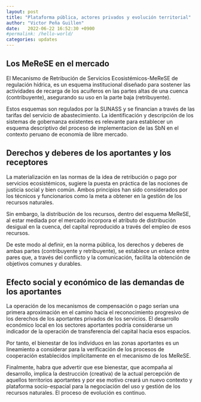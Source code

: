 ```yaml
---
layout: post
title: "Plataforma pública, actores privados y evolución territorial"
author: "Victor Peña Guillen"
date:   2022-06-22 16:52:30 +0900
#permalink: /hello-world/
categories: updates
---
```


## Los MeReSE en el mercado

El Mecanismo de Retribución de Servicios Ecosistémicos-MeReSE de regulación hídrica, es un esquema institucional diseñado para sostener las actividades de recarga de los acuiferos en las partes altas de una cuenca (contribuyente), asegurando su uso en la parte baja (retribuyente).

Estos esquemas son regulados por la SUNASS y se financian a través de las tarifas del servicio de abastecimiento.
La identificación y descripción de los sistemas de gobernanza
existentes es relevante para establecer un esquema descriptivo del proceso de implementacion de las SbN en el contexto peruano de economía de libre mercado.

## Derechos y deberes de los aportantes y los receptores

La materialización en las normas de la idea de retribución o pago por servicios ecosistémicos, sugiere la puesta en práctica de las nociones de justicia social y bien común.
Ambos principios han sido considerados por los técnicos y funcionarios como la meta a obtener en la gestión de los recursos naturales.

Sin embargo, la distribución de los recursos, dentro del esquema MeReSE, al estar mediada por el mercado incorpora el atributo de distribución desigual en la cuenca, del capital reproducido a través del empleo de esos recursos.

De este modo al definir, en la norma pública, los derechos y deberes de ambas partes (contribuyente y retribuyente), se establece un enlace entre pares que, a través del conflicto y la comunicación, facilita la obtención de objetivos comunes y durables.

## Efecto social y económico de las demandas de los aportantes

La operación de los mecanismos de compensación o pago serían una primera aproximación en el camino hacia el reconocimiento progresivo de los derechos de los aportantes privados de los servicios.
El desarrollo económico local en los sectores aportantes podría considerarse un indicador de la operación de transferencia del capital hacia esos espacios.

Por tanto, el bienestar de los individuos en las zonas aportantes es un lineamiento a considerar para la verificación de los procesos de cooperación establecidos implicitamente en el mecanismo de los MeReSE.

Finalmente, habra que advertir que ese bienestar, que acompaña al desarrollo, implica la destrucción (creativa) de la actual percepción de aquellos territorios aportantes y por ese motivo creará un nuevo contexto y plataforma socio-espacial para la negociación del uso y gestión de los recursos naturales. El proceso de evolución es continuo.
